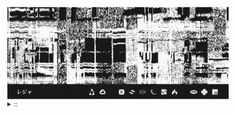 <img src="./banner.png">
<details><summary> :: </summary>
<!--START_SECTION:waka-->

```
From: 09 August 2024 - To: 16 February 2025

Total Time: 1,047 hrs 12 mins

Python                     319 hrs 49 mins ///////------------------   28.19 %
PHP                        178 hrs 58 mins ////---------------------   15.77 %
Markdown                   119 hrs 17 mins ///----------------------   10.51 %
Other                      87 hrs 28 mins  //-----------------------   07.71 %
```

<!--END_SECTION:waka-->
</details>
